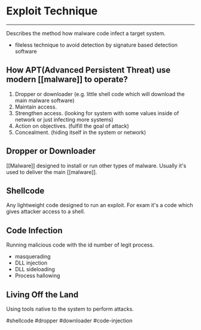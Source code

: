# Exploit Technique
---
Describes the method how malware code infect a target system. 
- fileless technique to avoid detection by signature based detection software

## How **APT**(Advanced Persistent Threat) use modern [[malware]] to operate?
1. Dropper or downloader (e.g. little shell code which will download the main malware software)
2. Maintain access.
3. Strengthen access. (looking for system with some values inside of network or just infecting more systems)
4. Action on objectives. (fulfill the goal of attack)
5. Concealment. (hiding itself in the system or network)

## Dropper or Downloader 
[[Malware]] designed to install or run other types of malware. Usually it's used to deliver the main [[malware]].

## Shellcode
Any lightweight code designed to run an exploit. For exam it's a code which gives attacker access to a shell.

## Code Infection 
Running malicious code with the id number of legit process.
- masquerading
- DLL injection 
- DLL sideloading
- Process hallowing

## Living Off the Land
Using tools native to the system to perform attacks. 


 #shellcode #dropper #downloader #code-injection